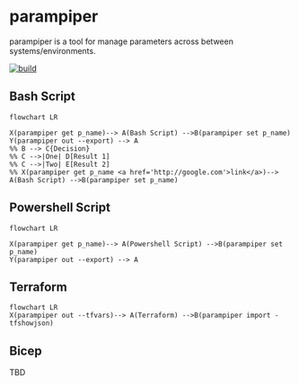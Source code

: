 # parampiper

parampiper is a tool for manage parameters across between systems/environments.

[![build](https://github.com/cdalar/parampiper/actions/workflows/build.yml/badge.svg)](https://github.com/cdalar/parampiper/actions/workflows/build.yml)

## Bash Script 
```mermaid
flowchart LR

X(parampiper get p_name)--> A(Bash Script) -->B(parampiper set p_name)
Y(parampiper out --export) --> A
%% B --> C{Decision}
%% C -->|One| D[Result 1]
%% C -->|Two| E[Result 2]
%% X(parampiper get p_name <a href='http://google.com'>link</a>)--> A(Bash Script) -->B(parampiper set p_name)
```

## Powershell Script 
```mermaid
flowchart LR

X(parampiper get p_name)--> A(Powershell Script) -->B(parampiper set p_name)
Y(parampiper out --export) --> A
```

## Terraform
```mermaid
flowchart LR
X(parampiper out --tfvars)--> A(Terraform) -->B(parampiper import -tfshowjson)

```

## Bicep

TBD